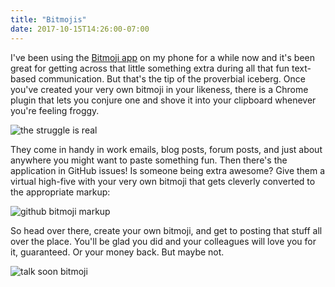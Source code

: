 ```yaml
---
title: "Bitmojis"
date: 2017-10-15T14:26:00-07:00
---
```


I've been using the [Bitmoji app](https://play.google.com/store/apps/details?id=com.bitstrips.imoji&hl=en) on my phone for a while now and it's been great
for getting across that little something extra during all that fun text-based
communication. But that's the tip of the proverbial iceberg. Once you've created
your very own bitmoji in your likeness, there is a Chrome plugin that lets you
conjure one and shove it into your clipboard whenever you're feeling froggy.

![the struggle is real](/img/struggle-is-real-bitmoji.png)

They come in handy in work emails, blog posts, forum posts, and just about
anywhere you might want to paste something fun. Then there's the application
in GitHub issues! Is someone being extra awesome? Give them a virtual high-five
with your very own bitmoji that gets cleverly converted to the appropriate
markup:

![github bitmoji markup](/img/github-bitmoji-markup.png)

So head over there, create your own bitmoji, and get to posting that stuff all
over the place. You'll be glad you did and your colleagues will love you for it,
guaranteed. Or your money back. But maybe not.

![talk soon bitmoji](/img/talk-soon-bitmoji.png)
